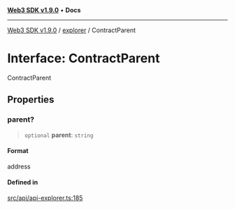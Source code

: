 [**Web3 SDK v1.9.0**](../../../README.md) • **Docs**

***

[Web3 SDK v1.9.0](../../../globals.md) / [explorer](../README.md) / ContractParent

# Interface: ContractParent

ContractParent

## Properties

### parent?

> `optional` **parent**: `string`

#### Format

address

#### Defined in

[src/api/api-explorer.ts:185](https://github.com/Mystic-Nayy/alephium-web3/blob/c1afd789a197ce5fe21f08c2965942090157c33d/packages/web3/src/api/api-explorer.ts#L185)
